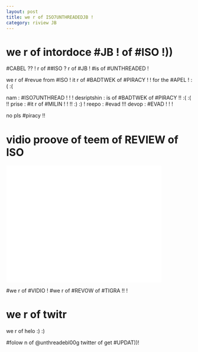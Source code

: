 ```yaml
---
layout: post
title: we r of ISO7UNTHREADEDJB !
category: riview JB
---
```


# we r of intordoce #JB ! of #ISO !))

#CABEL ?? ! r of ##ISO ? r of #JB ! #is of #UNTHREADED !

we r of #revue from #ISO ! it r of #BADTWEK of #PIRACY ! ! for the #APEL ! :( :(

nam : #ISO7UNTHREAD ! ! !
desriptshin : is of #BADTWEK of #PIRACY !! :( :( !! 
prise : #it r of #MILIN ! ! !! :) :) !
reepo : #evad !!! 
devop : #EVAD ! ! !

no pls #piracy !!

# vidio proove of teem of REVIEW of ISO

<iframe width="420" height="315" src="//www.youtube.com/embed/QHflIO3Lj_E?rel=0" frameborder="0" allowfullscreen></iframe>

\#we r of #VIDIO ! #we r of #REVOW of #TIGRA !! !

# we r of twitr 

we r of helo :) :)

\#folow n of @unthreadebl00g twitter of get #UPDAT))!
